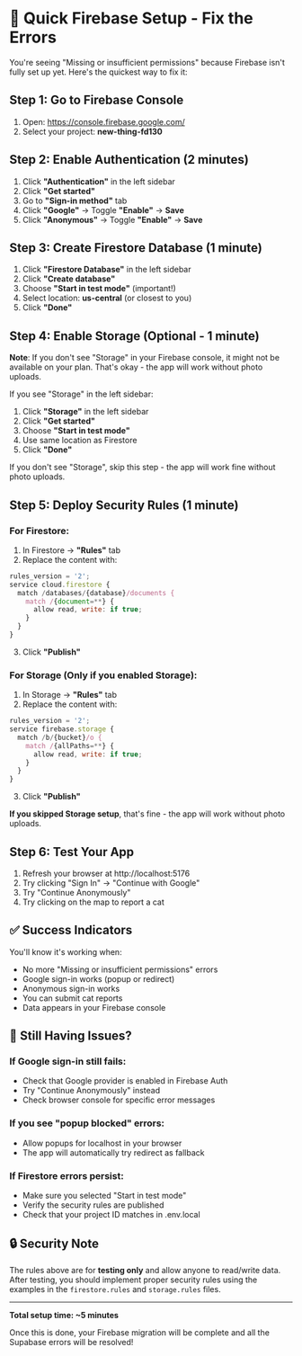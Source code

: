 # 🚀 Quick Firebase Setup - Fix the Errors

You're seeing "Missing or insufficient permissions" because Firebase isn't fully set up yet. Here's the quickest way to fix it:

## Step 1: Go to Firebase Console

1. Open: https://console.firebase.google.com/
2. Select your project: **new-thing-fd130**

## Step 2: Enable Authentication (2 minutes)

1. Click **"Authentication"** in the left sidebar
2. Click **"Get started"**
3. Go to **"Sign-in method"** tab
4. Click **"Google"** → Toggle **"Enable"** → **Save**
5. Click **"Anonymous"** → Toggle **"Enable"** → **Save**

## Step 3: Create Firestore Database (1 minute)

1. Click **"Firestore Database"** in the left sidebar
2. Click **"Create database"**
3. Choose **"Start in test mode"** (important!)
4. Select location: **us-central** (or closest to you)
5. Click **"Done"**

## Step 4: Enable Storage (Optional - 1 minute)

**Note**: If you don't see "Storage" in your Firebase console, it might not be available on your plan. That's okay - the app will work without photo uploads.

If you see "Storage" in the left sidebar:
1. Click **"Storage"** in the left sidebar
2. Click **"Get started"**
3. Choose **"Start in test mode"**
4. Use same location as Firestore
5. Click **"Done"**

If you don't see "Storage", skip this step - the app will work fine without photo uploads.

## Step 5: Deploy Security Rules (1 minute)

### For Firestore:
1. In Firestore → **"Rules"** tab
2. Replace the content with:
```javascript
rules_version = '2';
service cloud.firestore {
  match /databases/{database}/documents {
    match /{document=**} {
      allow read, write: if true;
    }
  }
}
```
3. Click **"Publish"**

### For Storage (Only if you enabled Storage):
1. In Storage → **"Rules"** tab
2. Replace the content with:
```javascript
rules_version = '2';
service firebase.storage {
  match /b/{bucket}/o {
    match /{allPaths=**} {
      allow read, write: if true;
    }
  }
}
```
3. Click **"Publish"**

**If you skipped Storage setup**, that's fine - the app will work without photo uploads.

## Step 6: Test Your App

1. Refresh your browser at http://localhost:5176
2. Try clicking "Sign In" → "Continue with Google"
3. Try "Continue Anonymously"
4. Try clicking on the map to report a cat

## ✅ Success Indicators

You'll know it's working when:
- No more "Missing or insufficient permissions" errors
- Google sign-in works (popup or redirect)
- Anonymous sign-in works
- You can submit cat reports
- Data appears in your Firebase console

## 🐛 Still Having Issues?

### If Google sign-in still fails:
- Check that Google provider is enabled in Firebase Auth
- Try "Continue Anonymously" instead
- Check browser console for specific error messages

### If you see "popup blocked" errors:
- Allow popups for localhost in your browser
- The app will automatically try redirect as fallback

### If Firestore errors persist:
- Make sure you selected "Start in test mode"
- Verify the security rules are published
- Check that your project ID matches in .env.local

## 🔒 Security Note

The rules above are for **testing only** and allow anyone to read/write data. After testing, you should implement proper security rules using the examples in the `firestore.rules` and `storage.rules` files.

---

**Total setup time: ~5 minutes**

Once this is done, your Firebase migration will be complete and all the Supabase errors will be resolved!
